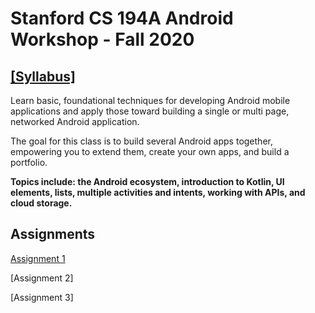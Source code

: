 # Stanford CS 194A Android Workshop - Fall 2020

## [[Syllabus]](https://piazza.com/class_profile/syllabus/kf419yi01sy6rt)

Learn basic, foundational techniques for developing Android mobile applications and apply those toward building a single or multi page, networked Android application.

The goal for this class is to build several Android apps together, empowering you to extend them, create your own apps, and build a portfolio.

**Topics include: the Android ecosystem, introduction to Kotlin, UI elements, lists, multiple activities and intents, working with APIs, and cloud storage.**


## Assignments
[Assignment 1](https://github.com/agondi/CS194A/tree/master/HW1)

[Assignment 2]

[Assignment 3]




